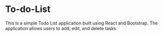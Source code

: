 # To-do-List
This is a simple Todo List application built using React and Bootstrap. The application allows users to add, edit, and delete tasks.
